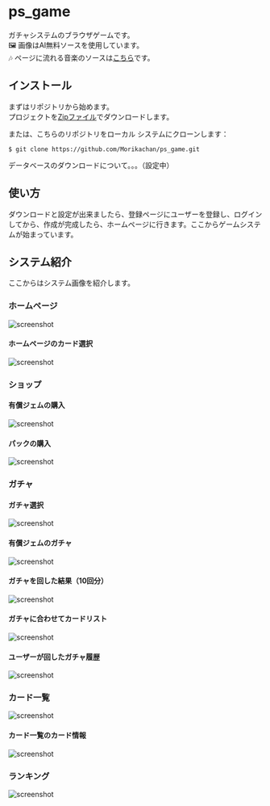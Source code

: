 # ps_game
ガチャシステムのブラウザゲームです。<br>
🖼 画像はAI無料ソースを使用しています。<br>
🎶 ページに流れる音楽のソースは[こちら](https://pixabay.com/music/search/genre/video%20games/)です。

## インストール
まずはリポジトリから始めます。<br>
プロジェクトを[Zipファイル](https://github.com/Morikachan/ps_game/archive/refs/heads/main.zip)でダウンロードします。

または、こちらのリポジトリをローカル システムにクローンします：

```
$ git clone https://github.com/Morikachan/ps_game.git
```

データベースのダウンロードについて。。。（設定中）

## 使い方
ダウンロードと設定が出来ましたら、登録ページにユーザーを登録し、ログインしてから、作成が完成したら、ホームページに行きます。ここからゲームシステムが始まっています。

## システム紹介
ここからはシステム画像を紹介します。

### ホームページ
![screenshot](screenshot/homepage.png)

#### ホームページのカード選択
![screenshot](screenshot/homepage-homecard.png)

### ショップ
#### 有償ジェムの購入
![screenshot](screenshot/shop-paid-gems.png)

#### パックの購入
![screenshot](screenshot/shop-packs.png)

### ガチャ
#### ガチャ選択
![screenshot](screenshot/event_gacha.png)

#### 有償ジェムのガチャ
![screenshot](screenshot/paid-gacha.png)

#### ガチャを回した結果（10回分）
![screenshot](screenshot/gacha-result.png)

#### ガチャに合わせてカードリスト
![screenshot](screenshot/gacha-cardlist.png)

#### ユーザーが回したガチャ履歴
![screenshot](screenshot/gacha-history.png)

### カード一覧
![screenshot](screenshot/cardlist.png)

#### カード一覧のカード情報
![screenshot](screenshot/cardlist-details.png)

### ランキング
![screenshot](screenshot/ranking.png)
